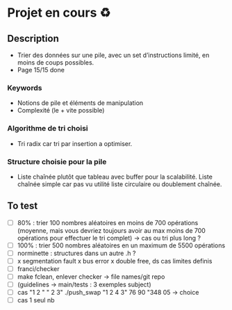 # Projet en cours ♻️

## Description 
- Trier des données sur une pile, avec un set d’instructions limité, en moins de coups possibles.
- Page 15/15 done

### Keywords
- Notions de pile et éléments de manipulation
- Complexité (le + vite possible)

### Algorithme de tri choisi 
- Tri radix car tri par insertion a optimiser.

### Structure choisie pour la pile
- Liste chaînée plutôt que tableau avec buffer pour la scalabilité. Liste chaînée simple car pas vu utilité liste circulaire ou doublement chaînée. 

## To test
- [ ] 80% : trier 100 nombres aléatoires en moins de 700 opérations (moyenne, mais vous devriez toujours avoir au max moins de 700 opérations pour effectuer le tri complet) -> cas ou tri plus long ?
- [ ] 100% : trier 500 nombres aléatoires en un maximum de 5500 opérations
- [ ] norminette : structures dans un autre .h ?
- [ ] x segmentation fault x bus error x double free, ds cas limites definis 
- [ ] franci/checker
- [ ] make fclean, enlever checker -> file names/git repo
- [ ] (guidelines -> main/tests : 3 exemples subject)
- [ ] cas "1 2 " " 2 3" ./push_swap "1 2 4 3" 76 90 "348 05 -> choice
- [ ] cas 1 seul nb
